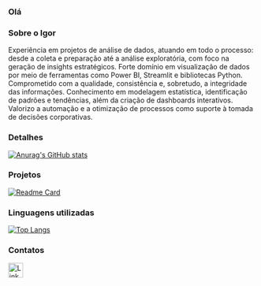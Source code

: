 ### Olá

### Sobre o Igor
Experiência em projetos de análise de dados, atuando em todo o processo: desde a coleta e preparação até a análise exploratória, com foco na geração de insights estratégicos. Forte domínio em visualização de dados por meio de ferramentas como Power BI, Streamlit e bibliotecas Python. Comprometido com a qualidade, consistência e, sobretudo, a integridade das informações. Conhecimento em modelagem estatística, identificação de padrões e tendências, além da criação de dashboards interativos. Valorizo a automação e a otimização de processos como suporte à tomada de decisões corporativas.

### Detalhes
[![Anurag's GitHub stats](https://github-readme-stats.vercel.app/api?username=IgorSantos-CD&show_icons=true&theme=dark)](https://github.com/anuraghazra/github-readme-stats)

### Projetos

[![Readme Card](https://github-readme-stats.vercel.app/api/pin/?username=IgorSantos-CD&repo=Sport_Stats.github.io&theme=dark)](https://github.com/anuraghazra/github-readme-stats)


### Linguagens utilizadas

[![Top Langs](https://github-readme-stats.vercel.app/api/top-langs/?username=IgorSantos-CD&layout=compact)](https://github.com/anuraghazra/github-readme-stats)

### Contatos

[<img src='https://img.shields.io/badge/LinkedIn-0077B5?style=for-the-badge&logo=linkedin&logoColor=white' alt='Linkedin' height='30'>](www.linkedin.com/in/igorfonsecasantos/)




